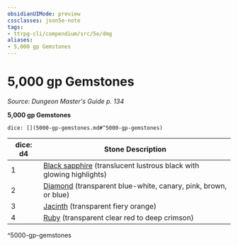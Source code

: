 ```yaml
---
obsidianUIMode: preview
cssclasses: json5e-note
tags:
- ttrpg-cli/compendium/src/5e/dmg
aliases:
- 5,000 gp Gemstones
---
```

# 5,000 gp Gemstones
*Source: Dungeon Master's Guide p. 134* 

**5,000 gp Gemstones**

`dice: [](5000-gp-gemstones.md#^5000-gp-gemstones)`

| dice: d4 | Stone Description |
|----------|-------------------|
| 1 | [Black sapphire](/3-Mechanics/CLI/Compendium/items/black-sapphire.md) (translucent lustrous black with glowing highlights) |
| 2 | [Diamond](/3-Mechanics/CLI/Compendium/items/diamond.md) (transparent blue-white, canary, pink, brown, or blue) |
| 3 | [Jacinth](/3-Mechanics/CLI/Compendium/items/jacinth.md) (transparent fiery orange) |
| 4 | [Ruby](/3-Mechanics/CLI/Compendium/items/ruby.md) (transparent clear red to deep crimson) |
^5000-gp-gemstones